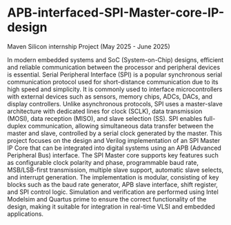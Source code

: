 # APB-interfaced-SPI-Master-core-IP-design
Maven Silicon internship Project (May 2025 - June 2025)

In modern embedded systems and SoC (System-on-Chip) designs, efficient and reliable communication between the processor and peripheral devices is essential. Serial Peripheral Interface (SPI) is a popular synchronous serial communication protocol used for short-distance communication due to its high speed and simplicity. It is commonly used to interface microcontrollers with external devices such as sensors, memory chips, ADCs, DACs, and display controllers. Unlike asynchronous protocols, SPI uses a master-slave architecture with dedicated lines for clock (SCLK), data transmission (MOSI), data reception (MISO), and slave selection (SS). SPI enables full-duplex communication, allowing simultaneous data transfer between the master and slave, controlled by a serial clock generated by the master. This project focuses on the design and Verilog implementation of an SPI Master IP Core that can be integrated into digital systems using an APB (Advanced Peripheral Bus) interface. The SPI Master core supports key features such as configurable clock polarity and phase, programmable baud rate, MSB/LSB-first transmission, multiple slave support, automatic slave selects, and interrupt generation. The implementation is modular, consisting of key blocks such as the baud rate generator, APB slave interface, shift register, and SPI control logic. Simulation and verification are performed using Intel Modelsim and Quartus prime to ensure the correct functionality of the design, making it suitable for integration in real-time VLSI and embedded applications. 
